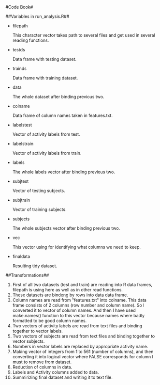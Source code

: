 #Code Book#

##Variables in run_analysis.R##
* filepath

	This character vector takes path to several files and get used in several reading functions.

* testds

	Data frame with testing dataset.

* trainds

	Data frame with training dataset.

* data

	The whole dataset after binding previous two.

* colname

	Data frame of column names taken in features.txt.

* labelstest

	Vector of activity labels from test.

* labelstrain

	Vector of activity labels from train.

* labels 

	The whole labels vector after binding previous two.

* subjtest

	Vector of testing subjects.

* subjtrain

	Vector of training subjects.

* subjects

	The whole subjects vector after binding previous two.

* vec

	This vector using for identifying what columns we need to keep. 

* finaldata 

	Resulting tidy dataset.

##Transformations##
1. First of all two datasets (test and train) are reading into R data frames, filepath is using here as well as in other read functions.
2. These datasets are bindeng by rows into data data frame.
3. Column names are read from "features.txt" into colname. This data frame consists of 2 columns (row number and column name). So I converted it to vector of column names. And then I have used make.names() function to this vector because names where badly formatted to be good column names. 
4. Two vectors of activity labels are read from text files and binding together to vector labels.
5. Two vectors of subjects are read from text files and binding together to vector subjects.
6. Numbers in vector labels are replaced by appropriate activity name.
7. Making vector of integers from 1 to 561 (number of columns), and then converting it into logical vector where FALSE corresponds for column I must to remove from dataset.
8. Reduction of columns in data.
9. Labels and Activity columns added to data.
10. Summirizing final dataset and writing it to text file.



